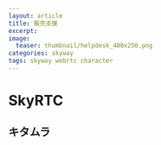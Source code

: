 ```yaml
---
layout: article
title: 販売支援
excerpt: 
image:
  teaser: thumbnail/helpdesk_400x250.png
categories: skyway
tags: skyway webrtc character
---
```


# SkyRTC

## キタムラ
